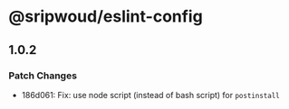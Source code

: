 # @sripwoud/eslint-config

## 1.0.2

### Patch Changes

- 186d061: Fix: use node script (instead of bash script) for `postinstall`
